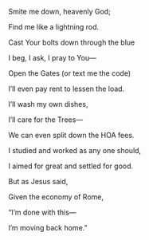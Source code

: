 Smite me down, heavenly God;

Find me like a lightning rod.

Cast Your bolts down through the blue

I beg, I ask, I pray to You—

  

Open the Gates (or text me the code)

I’ll even pay rent to lessen the load.

I’ll wash my own dishes, 

I’ll care for the Trees—

We can even split down the HOA fees. 

  

I studied and worked as any one should,

I aimed for great and settled for good.

But as Jesus said,

Given the economy of Rome,

“I’m done with this—

I’m moving back home.”